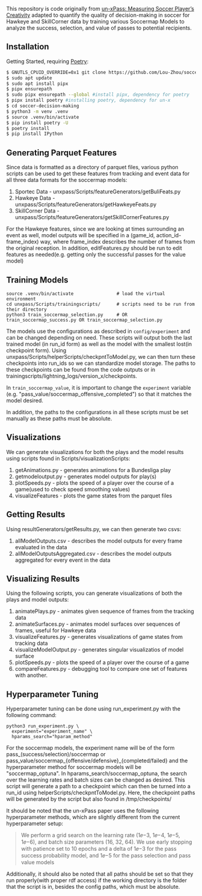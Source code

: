 This repository is code originally from [un-xPass: Measuring Soccer Player’s Creativity](https://github.com/ML-KULeuven/un-xPass) adapted to quantify the quality of decision-making in soccer for Hawkeye and SkillCorner data by training various Soccermap Models to analyze the success, selection, and value of passes to potential recipients.

## Installation

Getting Started, requiring [Poetry](https://python-poetry.org/):

```sh
$ GNUTLS_CPUID_OVERRIDE=0x1 git clone https://github.com/Lou-Zhou/soccer-decision-making.git #GNUTLS_CPUID_OVERRIDE=0x1 only included due to some errors with cloning / https connections
$ sudo apt update
$ sudo apt install pipx
$ pipx ensurepath
$ sudo pipx ensurepath --global #install pipx, dependency for poetry
$ pipx install poetry #installing poetry, dependency for un-x
$ cd soccer-decision-making
$ python3 -m venv .venv
$ source .venv/bin/activate
$ pip install poetry -U
$ poetry install
$ pip install IPython
```
## Generating Parquet Features

Since data is formatted as a directory of parquet files, various python scripts can be used to get these features from tracking and event data for all three data formats for the soccermap models:
1. Sportec Data - unxpass/Scripts/featureGenerators/getBuliFeats.py
2. Hawkeye Data - unxpass/Scripts/featureGenerators/getHawkeyeFeats.py
3. SkillCorner Data - unxpass/Scripts/featureGenerators/getSkillCornerFeatures.py

For the Hawkeye features, since we are looking at times surrounding an event as well, model outputs will be specified in a (game_id, action_id-frame_index) way, where frame_index describes the number of frames from the original reception. In addition, editFeatures.py should be run to edit features as needed(e.g. getting only the successful passes for the value model)

## Training Models

```
source .venv/bin/activate                # load the virtual environment
cd unxpass/Scripts/trainingscripts/      # scripts need to be run from their directory
python3 train_soccermap_selection.py     # OR train_soccermap_success.py OR train_soccermap_selection.py
```

The models use the configurations as described in `config/experiment` and can be changed depending on need. These scripts will output both the last trained model (in run_id form) as well as the model with the smallest lost(in checkpoint form). Using unxpass/Scripts/helperScripts/checkpntToModel.py, we can then turn these checkpoints into run_ids so we can standardize model storage. The paths to these checkpoints can be found from the code outputs or in trainingscripts/lightning_logs/version_x/checkpoints.

In `train_soccermap_value`, it is important to change the `experiment` variable (e.g. "pass_value/soccermap_offensive_completed") so that it matches the model desired.

In addition, the paths to the configurations in all these scripts must be set manually as these paths must be absolute.

## Visualizations

We can generate visualizations for both the plays and the model results using scripts found in Scripts/visualizationScripts:
1. getAnimations.py - generates animations for a Bundesliga play
2. getmodeloutput.py - generates model outputs for play(s)
3. plotSpeeds.py - plots the speed of a player over the course of a game(used to check speed smoothing values)
4. visualizeFeatures - plots the game states from the parquet files

## Getting Results

Using resultGenerators/getResults.py, we can then generate two csvs: 

1. allModelOutputs.csv - describes the model outputs for every frame evaluated in the data
2. allModelOutputsAggregated.csv - describes the model outputs aggregated for every event in the data

## Visualizing Results

Using the following scripts, you can generate visualizations of both the plays and model outputs:

1. animatePlays.py - animates given sequence of frames from the tracking data
2. animateSurfaces.py - animates model surfaces over sequences of frames, useful for Hawkeye data
3. visualizeFeatures.py - generates visualizations of game states from tracking data
4. visualizeModelOutput.py - generates singular visualizatios of model surface 
5. plotSpeeds.py - plots the speed of a player over the course of a game
6. compareFeatures.py - debugging tool to compare one set of features with another.

## Hyperparameter Tuning

Hyperparameter tuning can be done using run_experiment.py with the following command:

```
python3 run_experiment.py \
  experiment="experiment_name" \
  hparams_search="hparam_method" 
```

For the soccermap models, the experiment name will be of the form pass_(success/selection)/soccermap or pass_value/soccermap_{offensive/defensive}_{completed/failed} and the hyperparameter method for soccermap models will be "soccermap_optuna". In hparams_search/soccermap_optuna, the search over the learning rates and batch sizes can be changed as desired. This script will generate a path to a checkpoint which can then be turned into a run_id using helperScripts/checkpntToModel.py. Here, the checkpoint paths will be generated by the script but also found in /tmp/checkpoints/

It should be noted that the un-xPass paper uses the following hyperparameter methods, which are slightly different from the current hyperparameter setup:

> We perform a grid search on the learning rate (1𝑒−3,
> 1𝑒−4, 1𝑒−5, 1𝑒−6), and batch size parameters (16, 32, 64). We use
> early stopping with patience set to 10 epochs and a delta of 1𝑒−3 for
> the pass success probability model, and 1𝑒−5 for the pass selection
> and pass value models

Additionally, it should also be noted that all paths should be set so that they run properly(with proper rdf access) if the working directory is the folder that the script is in, besides the config paths, which must be absolute.
